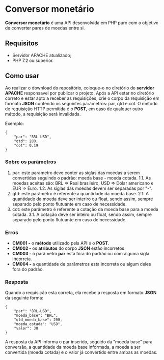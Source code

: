 # Conversor monetário

**Conversor monetário** é uma API desenvolvida em PHP puro com o objetivo de converter pares de moedas entre si.


## Requisitos

 - Servidor APACHE atualizado;
 - PHP 7.2 ou superior.

## Como usar
Ao realizar o download do repositório, coloque-o no diretório do **servidor APACHE** responsavel por publicar o projeto. Após a API estar no diretório correto e estar apto a receber as requisições, crie o corpo da requisição em formato **JSON** contendo os seguintes parâmetros: par, qtd e cot. O método de requisição HTTP permitida é o **POST**, em caso de qualquer outro método, a requisição será invalidada.

Exemplo:

    {    
	    "par": "BRL-USD",
	    "qtd": 200,
	    "cot": 0.19    
    }
 
 ### Sobre os parâmetros

 1. par: este parametro deve conter as siglas das moedas a serem convertidas seguindo o padrão: moeda base - moeda cotada. 
 1.1. As moedas aceitas são: BRL => Real brasileiro, USD => Dólar americano e EUR => Euro.
 1.2. As siglas das moedas devem ser separadas por "-".
 2. qtd: este parâmetro é referente a quantidade da moeda base.
 2.1. A quantidade da moeda deve ser interiro ou float, sendo assim, sempre separado pelo ponto flutuante em caso de necessidade.
 3. cot: este parâmetro é referente a cotação da moeda base para a moeda cotada.
 3.1. A cotação deve ser inteiro ou float, sendo assim, sempre separado pelo ponto flutuante em caso de necessidade.

### Erros
 

 - **CM001 -** o **método** utilizado pela API é o **POST**. 
 - **CM002 -** os **atributos** do corpo **JSON** estão incorretos. 
 - **CM003 -** o parâmetro **par** está fora do padrão ou com alguma sigla incorreta.
 - **CM004 -** a quantidade de parâmetros esta incorreta ou algum deles fora do padrão.


### Resposta
Quando a requisição esta correta, ela recebe a resposta em formato **JSON** da seguinte forma:

    {    
	    "par": "BRL-USD",    
	    "moeda_base": "BRL",    
	    "qtd_moeda_base": 200,    
	    "moeda_cotada": "USD",    
	    "valor": 38    
    }

A resposta da API informa o par inserido, seguido da "moeda base" para conversão, a quantidade da moeda base informada, a moeda a ser convertida (moeda cotada) e o valor já convertido entre ambas as moedas.


